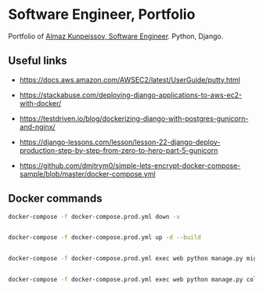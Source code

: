 # Software Engineer, Portfolio

Portfolio of [Almaz Kunpeissov, Software Engineer](https://akun.dev). Python, Django.



## Useful links
* https://docs.aws.amazon.com/AWSEC2/latest/UserGuide/putty.html
* https://stackabuse.com/deploying-django-applications-to-aws-ec2-with-docker/
* https://testdriven.io/blog/dockerizing-django-with-postgres-gunicorn-and-nginx/
* https://django-lessons.com/lesson/lesson-22-django-deploy-production-step-by-step-from-zero-to-hero-part-5-gunicorn

* https://github.com/dmitrym0/simple-lets-encrypt-docker-compose-sample/blob/master/docker-compose.yml


## Docker commands
```bash
docker-compose -f docker-compose.prod.yml down -v


docker-compose -f docker-compose.prod.yml up -d --build


docker-compose -f docker-compose.prod.yml exec web python manage.py migrate --noinput


docker-compose -f docker-compose.prod.yml exec web python manage.py collectstatic --no-input --clear
```


